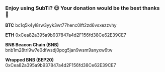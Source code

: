 ### Enjoy using SubTi? 😌 Your donation would be the best thanks 💚

**BTC**
bc1q5k4yl8rw3yyk3wt77henc0lft2zd6vsxezzvhy

**ETH**
0xCea82a395a9b937847a4d2F156fd38Ce62E39CE7

**BNB Beacon Chain (BNB)**
bnb1m28trl9w7e0dfwsdj0pcg5jan9wsm9anyxw6tw

**Wrapped BNB (BEP20)**
0xCea82a395a9b937847a4d2F156fd38Ce62E39CE7
